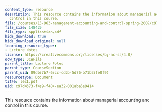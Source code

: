```yaml
---
content_type: resource
description: This resource contains the information about managerial accounting and
  control in this course.
file: /courses/15-963-management-accounting-and-control-spring-2007/c97d4373f4e9f484ea32001aba5e9414_lec1.pdf
file_size: 148420
file_type: application/pdf
hide_download: true
hide_download_original: null
learning_resource_types:
- Lecture Notes
license: https://creativecommons.org/licenses/by-nc-sa/4.0/
ocw_type: OCWFile
parent_title: Lecture Notes
parent_type: CourseSection
parent_uid: 09db57b7-6ecc-cd7b-5d76-b71b35fe0f91
resourcetype: Document
title: lec1.pdf
uid: c97d4373-f4e9-f484-ea32-001aba5e9414
---
```

This resource contains the information about managerial accounting and control in this course.